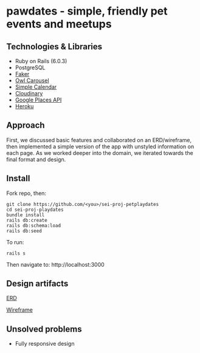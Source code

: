 # pawdates - simple, friendly pet events and meetups

## Technologies & Libraries
- Ruby on Rails (6.0.3)
- PostgreSQL
- [Faker](https://github.com/faker-ruby/faker.git)
- [Owl Carousel](https://github.com/OwlCarousel2/OwlCarousel2)
- [Simple Calendar](https://github.com/excid3/simple_calendar)
- [Cloudinary](https://cloudinary.com/)
- [Google Places API](https://developers.google.com/places/web-service/intro)
- [Heroku](https://www.heroku.com/)

## Approach
First, we discussed basic features and collaborated on an ERD/wireframe, then implemented a simple version of the app with unstyled information on each page. As we worked deeper into the domain, we iterated towards the final format and design.

## Install
Fork repo, then:
```
git clone https://github.com/<you>/sei-proj-petplaydates
cd sei-proj-playdates
bundle install
rails db:create
rails db:schema:load
rails db:seed
```
To run:
```
rails s
```
Then navigate to:
http://localhost:3000

## Design artifacts
[ERD](https://github.com/dyanawu/sei-proj-petplaydates/blob/master/docs/pawdates_erd.png)

[Wireframe](https://github.com/dyanawu/sei-proj-petplaydates/blob/master/docs/pawdates_wireframe.pdf)

## Unsolved problems
- Fully responsive design
